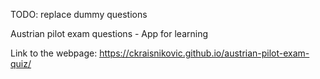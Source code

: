 TODO: replace dummy questions

Austrian pilot exam questions - App for learning

Link to the webpage: https://ckraisnikovic.github.io/austrian-pilot-exam-quiz/



